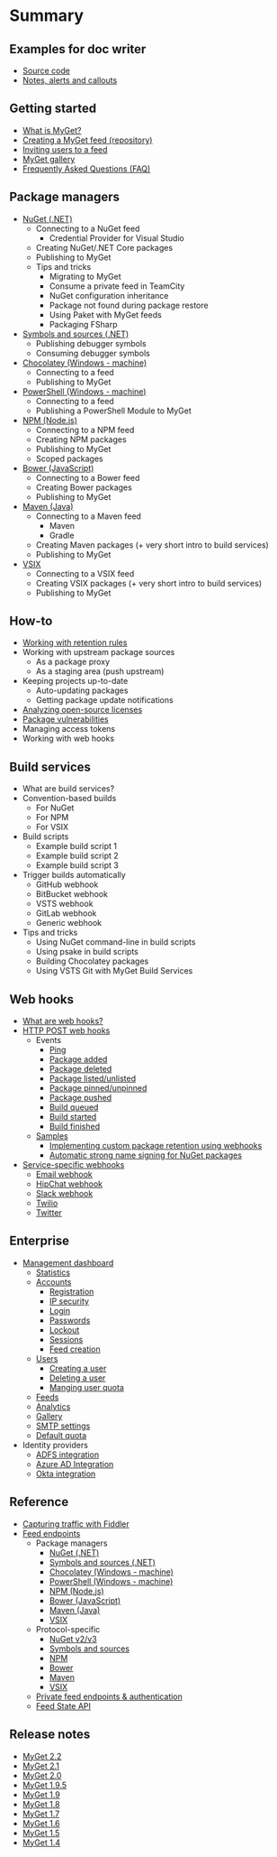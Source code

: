 # Summary

## Examples for doc writer
* [Source code](methods.md)
* [Notes, alerts and callouts](notesalertscallouts.md)

## Getting started
* [What is MyGet?](README.md)
* [Creating a MyGet feed \(repository\)](creating-a-myget-repository.md)
* [Inviting users to a feed](inviting-users-to-a-feed.md)
* [MyGet gallery](myget-gallery.md)
* [Frequently Asked Questions \(FAQ\)](frequently-asked-questions-faq.md)

## Package managers
* [NuGet \(.NET\)](package-managers/nuget.md)
    * Connecting to a NuGet feed
        * Credential Provider for Visual Studio
    * Creating NuGet/.NET Core packages
    * Publishing to MyGet
    * Tips and tricks
        * Migrating to MyGet
        * Consume a private feed in TeamCity
        * NuGet configuration inheritance
        * Package not found during package restore
        * Using Paket with MyGet feeds
        * Packaging FSharp
* [Symbols and sources \(.NET\)](package-managers/symbols-and-sources.md)
    * Publishing debugger symbols
    * Consuming debugger symbols
* [Chocolatey \(Windows - machine\)](package-managers/chocolatey.md)
    * Connecting to a feed
    * Publishing to MyGet
* [PowerShell \(Windows - machine\)](package-managers/powershell.md)
    * Connecting to a feed
    * Publishing a PowerShell Module to MyGet
* [NPM \(Node.js\)](package-managers/npm.md)
    * Connecting to a NPM feed
    * Creating NPM packages
    * Publishing to MyGet
    * Scoped packages
* [Bower \(JavaScript\)](package-managers/bower.md)
    * Connecting to a Bower feed
    * Creating Bower packages
    * Publishing to MyGet
* [Maven \(Java\)](package-managers/maven.md)
    * Connecting to a Maven feed
        * Maven
        * Gradle
    * Creating Maven packages \(+ very short intro to build services\)
    * Publishing to MyGet
* [VSIX](package-managers/vsix.md)
    * Connecting to a VSIX feed
    * Creating VSIX packages \(+ very short intro to build services\)
    * Publishing to MyGet

## How-to
* [Working with retention rules](how-to/package-retention-rules.md)
* Working with upstream package sources
    * As a package proxy
    * As a staging area \(push upstream\)
* Keeping projects up-to-date
    * Auto-updating packages
    * Getting package update notifications
* [Analyzing open-source licenses](how-to/license-analysis.md)
* [Package vulnerabilities](how-to/package-vulnerabilities.md)
* Managing access tokens
* Working with web hooks

## Build services
* What are build services?
* Convention-based builds
    * For NuGet
    * For NPM
    * For VSIX
* Build scripts
    * Example build script 1
    * Example build script 2
    * Example build script 3
* Trigger builds automatically
    * GitHub webhook
    * BitBucket webhook
    * VSTS webhook
    * GitLab webhook
    * Generic webhook
* Tips and tricks
    * Using NuGet command-line in build scripts
    * Using psake in build scripts
    * Building Chocolatey packages
    * Using VSTS Git with MyGet Build Services

## Web hooks
* [What are web hooks?](webhooks/webhooks.md)
* [HTTP POST web hooks](webhooks/webhooks.md#http-post-webhook)
    * Events
        * [Ping](webhooks/webhooks.md#ping)
        * [Package added](webhooks/webhooks.md#package-added)
        * [Package deleted](webhooks/webhooks.md#package-deleted)
        * [Package listed\/unlisted](webhooks/webhooks.md#package-listed-unlisted)
        * [Package pinned\/unpinned](webhooks/webhooks.md#package-pinned-unpinned)
        * [Package pushed](webhooks/webhooks.md#package-pushed)
        * [Build queued](webhooks/webhooks.md#build-queued)
        * [Build started](webhooks/webhooks.md#build-started)
        * [Build finished](webhooks/webhooks.md#build-finished)
    * [Samples](webhooks/samples.md)
        * [Implementing custom package retention using webhooks](webhooks/samples.md#implementing-custom-package-retention-using-webhooks)
        * [Automatic strong name signing for NuGet packages](webhooks/samples.md#automatic-strong-name-signing-for-nuget-packages)
* [Service-specific webhooks](webhooks/webhooks.md#service-specific-webhooks)
    * [Email webhook](webhooks/webhooks.md#email-webhook)
    * [HipChat webhook](webhooks/webhooks.md#hipchat-webhook)
    * [Slack webhook](webhooks/webhooks.md#slack-webhook)
    * [Twilio](webhooks/webhooks.md#twilio-webhook)
    * [Twitter](webhooks/webhooks.md#twitter-webhook)

## Enterprise
* [Management dashboard](myget-enterprise/management-dashboard.md)
    * [Statistics](myget-enterprise/management-dashboard.md#statistics)
    * [Accounts](myget-enterprise/management-dashboard.md#accounts)
        * [Registration](myget-enterprise/management-dashboard.md#registration)
        * [IP security](myget-enterprise/management-dashboard.md#ip-security)
        * [Login](myget-enterprise/management-dashboard.md#registration-and-login)
        * [Passwords](myget-enterprise/management-dashboard.md#passwords)
        * [Lockout](myget-enterprise/management-dashboard.md#lockout)
        * [Sessions](myget-enterprise/management-dashboard.md#sessions)
        * [Feed creation](myget-enterprise/management-dashboard.md#feed-creation)
    * [Users](myget-enterprise/management-dashboard.md#users)
        * [Creating a user](myget-enterprise/management-dashboard.md#creating-a-user)
        * [Deleting a user](myget-enterprise/management-dashboard.md#deleting-a-user)
        * [Manging user quota](myget-enterprise/management-dashboard.md#managing-user-quota)
    * [Feeds](myget-enterprise/management-dashboard.md#feeds)
    * [Analytics](myget-enterprise/management-dashboard.md#analytics)
    * [Gallery](myget-enterprise/management-dashboard.md#gallery)
    * [SMTP settings](myget-enterprise/management-dashboard.md#smtp-settings)
    * [Default quota](myget-enterprise/management-dashboard.md#default-quota)
* Identity providers
    * [ADFS integration](myget-enterprise/adfs-integration.md)
    * [Azure AD Integration](myget-enterprise/azure-ad-integration.md)
    * [Okta integration](myget-enterprise/okta-integration.md)

## Reference
* [Capturing traffic with Fiddler](reference/capturing-traffic-with-fiddler.md)
* [Feed endpoints](reference/feed-endpoints.md)
    * Package managers
        * [NuGet \(.NET\)](reference/feed-endpoints.md#nuget-compatible-feed-endpoints)
        * [Symbols and sources \(.NET\)](reference/feed-endpoints.md#symbol-server-endpoints)
        * [Chocolatey \(Windows - machine\)](reference/feed-endpoints.md#nuget-compatible-feed-endpoints)
        * [PowerShell \(Windows - machine\)](reference/feed-endpoints.md#nuget-compatible-feed-endpoints)
        * [NPM \(Node.js\)](reference/feed-endpoints.md#npm-compatible-feed-endpoints)
        * [Bower \(JavaScript\)](reference/feed-endpoints.md#bower-compatible-feed-endpoints)
        * [Maven \(Java\)](reference/feed-endpoints.md#maven-compatible-feed-endpoints)
        * [VSIX](reference/feed-endpoints.md#vsix-compatible-feed-endpoints)
    * Protocol-specific
        * [NuGet v2\/v3](reference/feed-endpoints.md#nuget-compatible-feed-endpoints)
        * [Symbols and sources](reference/feed-endpoints.md#symbol-server-endpoints)
        * [NPM](reference/feed-endpoints.md#npm-compatible-feed-endpoints)
        * [Bower](reference/feed-endpoints.md#bower-compatible-feed-endpoints)
        * [Maven](reference/feed-endpoints.md#maven-compatible-feed-endpoints)
        * [VSIX](reference/feed-endpoints.md#vsix-compatible-feed-endpoints)
    * [Private feed endpoints & authentication](reference/feed-endpoints.md#private-feed-endpoints-and-authentication)
    * [Feed State API](reference/feed-state-api-endpoint.md)

## Release notes
* [MyGet 2.2](release-notes/myget-2.2.md)
* [MyGet 2.1](release-notes/myget-2.1.md)
* [MyGet 2.0](release-notes/myget-2.0.md)
* [MyGet 1.9.5](release-notes/myget-1.9.5.md)
* [MyGet 1.9](release-notes/myget-1.9.md)
* [MyGet 1.8](release-notes/myget-1.8.md)
* [MyGet 1.7](release-notes/myget-1.7.md)
* [MyGet 1.6](release-notes/myget-1.6.md)
* [MyGet 1.5](release-notes/myget-1.5.md)
* [MyGet 1.4](release-notes/myget-1.4.md)

